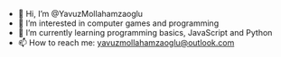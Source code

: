 - 👋 Hi, I’m @YavuzMollahamzaoglu
- 👀 I’m interested in computer games and programming
- 🌱 I’m currently learning programming basics, JavaScript and Python 
- 📫 How to reach me: yavuzmollahamzaoglu@outlook.com

<!---
YavuzMollahamzaoglu/YavuzMollahamzaoglu is a ✨ special ✨ repository because its `README.md` (this file) appears on your GitHub profile.
You can click the Preview link to take a look at your changes.
--->
